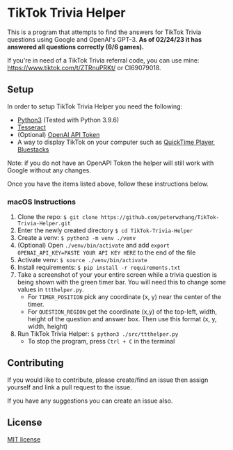 # TikTok Trivia Helper

This is a program that attempts to find the answers for TikTok Trivia questions using Google and OpenAI's GPT-3. **As of 02/24/23 it has answered all questions correctly (6/6 games).**

If you're in need of a TikTok Trivia referral code, you can use mine: <https://www.tiktok.com/t/ZTRnuPRKt/> or CI69079018.

## Setup

In order to setup TikTok Trivia Helper you need the following:

- [Python3](https://www.python.org/downloads/) (Tested with Python 3.9.6)
- [Tesseract](https://tesseract-ocr.github.io/tessdoc/Installation.html)
- (Optional) [OpenAI API Token](https://platform.openai.com/account/api-keys)
- A way to display TikTok on your computer such as [QuickTime Player](https://support.apple.com/downloads/quicktime), [Bluestacks](https://www.bluestacks.com/)

Note: if you do not have an OpenAPI Token the helper will still work with Google without any changes.

Once you have the items listed above, follow these instructions below.

### macOS Instructions

1. Clone the repo: `$ git clone https://github.com/peterwzhang/TikTok-Trivia-Helper.git`
2. Enter the newly created directory `$ cd TikTok-Trivia-Helper`
3. Create a venv: `$ python3 -m venv ./venv`
4. (Optional) Open `./venv/bin/activate` and add `export OPENAI_API_KEY=PASTE YOUR API KEY HERE` to the end of the file
5. Activate venv: `$ source ./venv/bin/activate`
6. Install requirements: `$ pip install -r requirements.txt`
7. Take a screenshot of your your entire screen while a trivia question is being shown with the green timer bar. You will need this to change some values in `ttthelper.py`.
    - For `TIMER_POSITION` pick any coordinate (x, y) near the center of the timer.
    - For `QUESTION_REGION` get the coordinate (x,y) of the top-left, width, height of the question and answer box. Then use this format (x, y, width, height)
8. Run TikTok Trivia Helper: `$ python3 ./src/ttthelper.py`
   - To stop the program, press `Ctrl + C` in the terminal

## Contributing

If you would like to contribute, please create/find an issue then assign yourself and link a pull request to the issue.

If you have any suggestions you can create an issue also.

## License

[MIT license](./LICENSE.md)

